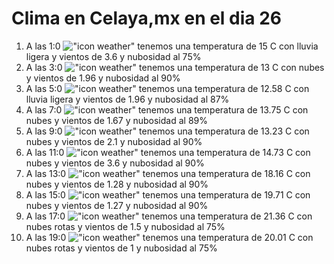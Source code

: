 # Clima en Celaya,mx en el dia 26

1. A las 1:0 !["icon weather"](http://openweathermap.org/img/w/10n.png) tenemos una temperatura de 15 C con lluvia ligera y  vientos de 3.6 y nubosidad al 75%
1. A las 3:0 !["icon weather"](http://openweathermap.org/img/w/04n.png) tenemos una temperatura de 13 C con nubes y  vientos de 1.96 y nubosidad al 90%
1. A las 5:0 !["icon weather"](http://openweathermap.org/img/w/10n.png) tenemos una temperatura de 12.58 C con lluvia ligera y  vientos de 1.96 y nubosidad al 87%
1. A las 7:0 !["icon weather"](http://openweathermap.org/img/w/04n.png) tenemos una temperatura de 13.75 C con nubes y  vientos de 1.67 y nubosidad al 89%
1. A las 9:0 !["icon weather"](http://openweathermap.org/img/w/04d.png) tenemos una temperatura de 13.23 C con nubes y  vientos de 2.1 y nubosidad al 90%
1. A las 11:0 !["icon weather"](http://openweathermap.org/img/w/04d.png) tenemos una temperatura de 14.73 C con nubes y  vientos de 3.6 y nubosidad al 90%
1. A las 13:0 !["icon weather"](http://openweathermap.org/img/w/04d.png) tenemos una temperatura de 18.16 C con nubes y  vientos de 1.28 y nubosidad al 90%
1. A las 15:0 !["icon weather"](http://openweathermap.org/img/w/04d.png) tenemos una temperatura de 19.71 C con nubes y  vientos de 1.27 y nubosidad al 90%
1. A las 17:0 !["icon weather"](http://openweathermap.org/img/w/04d.png) tenemos una temperatura de 21.36 C con nubes rotas y  vientos de 1.5 y nubosidad al 75%
1. A las 19:0 !["icon weather"](http://openweathermap.org/img/w/04n.png) tenemos una temperatura de 20.01 C con nubes rotas y  vientos de 1 y nubosidad al 75%
